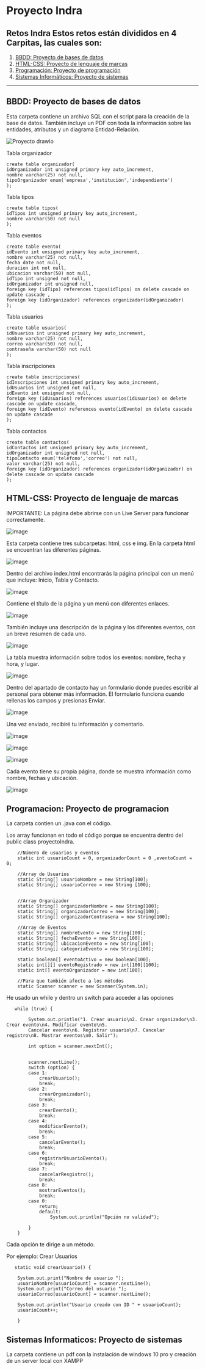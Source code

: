 # Proyecto Indra
Retos Indra
Estos retos están divididos en 4 Carpitas, las cuales son:
---

1. [BBDD: Proyecto de bases de datos](#bbdd-proyecto-de-bases-de-datos)  
2. [HTML-CSS: Proyecto de lenguaje de marcas](#html-css-proyecto-de-lenguaje-de-marcas)  
3. [Programación: Proyecto de programación](#programacion-proyecto-de-programacion)  
4. [Sistemas Informáticos: Proyecto de sistemas](#sistemas-informaticos-proyecto-de-sistemas)  

---    

## BBDD: Proyecto de bases de datos  

Esta carpeta contiene un archivo SQL con el script para la creación de la base de datos. También incluye un PDF 
con toda la información sobre las entidades, atributos y un diagrama Entidad-Relación.

   ![Proyecto drawio](https://github.com/user-attachments/assets/061f7f76-d7ee-4a07-8623-5368a1fdbfef)

Tabla organizador

	create table organizador(
	idOrganizador int unsigned primary key auto_increment,
	nombre varchar(25) not null,
	tipoOrganizador enum('empresa','institución','independiente')
	);
 Tabla tipos

 	create table tipos(
	idTipos int unsigned primary key auto_increment,
	nombre varchar(50) not null
	);
 Tabla eventos
 
	create table evento(
	idEvento int unsigned primary key auto_increment,
	nombre varchar(25) not null,
	fecha date not null,
	duracion int not null,
	ubicacion varchar(50) not null,
	idTipo int unsigned not null,
	idOrganizador int unsigned null,
	foreign key (idTipo) references tipos(idTipos) on delete cascade on update cascade ,
	foreign key (idOrganizador) references organizador(idOrganizador)
	);

 Tabla usuarios

 	create table usuarios(
	idUsuarios int unsigned primary key auto_increment,
	nombre varchar(25) not null,
	correo varchar(50) not null,
	contraseña varchar(50) not null
	);

 Tabla inscripciones

	create table inscripciones(
	idInscripciones int unsigned primary key auto_increment,
	idUsuarios int unsigned not null,
	idEvento int unsigned not null,
	foreign key (idUsuarios) references usuarios(idUsuarios) on delete cascade on update cascade,
	foreign key (idEvento) references evento(idEvento) on delete cascade on update cascade
	);
 Tabla contactos

 	create table contactos(
	idContactos int unsigned primary key auto_increment,
	idOrganizador int unsigned not null,
	tipoContacto enum('teléfono','correo') not null,
	valor varchar(25) not null,
	foreign key (idOrganizador) references organizador(idOrganizador) on delete cascade on update cascade
	);
 
## HTML-CSS: Proyecto de lenguaje de marcas  
   
IMPORTANTE: La página debe abrirse con un Live Server para funcionar correctamente.
   
![image](https://github.com/user-attachments/assets/3828a3de-d0f1-4c78-a72f-c8e666e3d8d1)

Esta carpeta contiene tres subcarpetas: html, css e img. En la carpeta html se encuentran las diferentes páginas.
   
![image](https://github.com/user-attachments/assets/c165ab12-ee46-48ef-a536-041212688566)

Dentro del archivo index.html encontrarás la página principal con un menú que incluye: Inicio, Tabla y Contacto.

![image](https://github.com/user-attachments/assets/45a4c6e8-5de5-41a2-86a9-aa8b086ea2fc)

Contiene el título de la página y un menú con diferentes enlaces.

![image](https://github.com/user-attachments/assets/760c61d4-df06-49d3-83bf-7dbcde6a61b9)

También incluye una descripción de la página y los diferentes eventos, con un breve resumen de cada uno.

![image](https://github.com/user-attachments/assets/1d04927d-1d31-4d95-a558-0069d5c24175)

La tabla muestra información sobre todos los eventos: nombre, fecha y hora, y lugar.
   
![image](https://github.com/user-attachments/assets/748bb54b-48ff-4c6d-9c8a-bdf564ba3f4c)

Dentro del apartado de contacto hay un formulario donde puedes escribir al personal para obtener más información.
El formulario funciona cuando rellenas los campos y presionas Enviar.

![image](https://github.com/user-attachments/assets/b218477a-8640-41f3-b88a-c307980df86b)

Una vez enviado, recibiré tu información y comentario.

![image](https://github.com/user-attachments/assets/42cd9901-f8f8-47cb-ae9b-fb7b7f7b588b)

![image](https://github.com/user-attachments/assets/7fdeff4b-cba5-439e-84d6-340164e5e48a)

![image](https://github.com/user-attachments/assets/a4ac0669-9f1a-47b5-b811-d48bb9aefce4)

Cada evento tiene su propia página, donde se muestra información como nombre, fechas y ubicación.
   
![image](https://github.com/user-attachments/assets/08580c4e-a04a-404d-b940-9ba1bc54f30c)

## Programacion: Proyecto de programacion  

La carpeta contien un .java con el código.
   	
Los array funcionan en todo el código porque se encuentra dentro del public class proyectoIndra.

   		//Número de usuarios y eventos
		static int usuarioCount = 0, organizadorCount = 0 ,eventoCount = 0;
		
		//Array de Usuarios
		static String[] usuarioNombre = new String[100];
		static String[] usuarioCorreo = new String [100];
		
		
		//Array Organizador
		static String[] organizadorNombre = new String[100];
		static String[] organizadorCorreo = new String[100];
		static String[] organizadorContrasena = new String[100];
	 	
		//Array de Eventos
		static String[] nombreEvento = new String[100];
		static String[] fechaEvento = new String[100];
		static String[] ubicacionEvento = new String[100];
		static String[] categoriaEvento = new String[100];
		
	 	static boolean[] eventoActivo = new boolean[100];
	 	static int[][] eventoRegistrado = new int[100][100];
	 	static int[] eventoOrganizador = new int[100];
	 	
	 	//Para que también afecte a los métodos
		static Scanner scanner = new Scanner(System.in);

He usado un while y dentro un switch para acceder a las opciones 
         
       while (true) {
        	
            System.out.println("1. Crear usuario\n2. Crear organizador\n3. Crear evento\n4. Modificar evento\n5.     
            Cancelar evento\n6. Registrar usuario\n7. Cancelar registro\n8. Mostrar eventos\n0. Salir");
            
            int option = scanner.nextInt();
            
           
            scanner.nextLine();
            switch (option) {
            case 1:
				crearUsuario();
				break;
			case 2:
				crearOrganizador();
				break;
			case 3:
				crearEvento();
				break;
			case 4:
				modificarEvento();
				break;
			case 5:
				cancelarEvento();
				break;
			case 6:
				registrarUsuarioEvento();
				break;
			case 7:
				cancelarResgistro();
				break;
			case 8:
				mostrarEventos();
				break;
			case 0:
				return;
				default:
					System.out.println("Opción no validad");
			
            }
        }
   
Cada opción te dirige a un método.
   
Por ejemplo: Crear Usuarios

       static void crearUsuario() {
    	
        System.out.print("Nombre de usuario ");
        usuarioNombre[usuarioCount] = scanner.nextLine();
        System.out.print("Correo del usuario ");
        usuarioCorreo[usuarioCount] = scanner.nextLine();
        
        System.out.println("Usuario creado con ID " + usuarioCount);
        usuarioCount++;
        
    	}

## Sistemas Informaticos: Proyecto de sistemas  

La carpeta contiene un pdf con la instalación de windows 10 pro y creación de un server local con XAMPP

   
   






     
     
